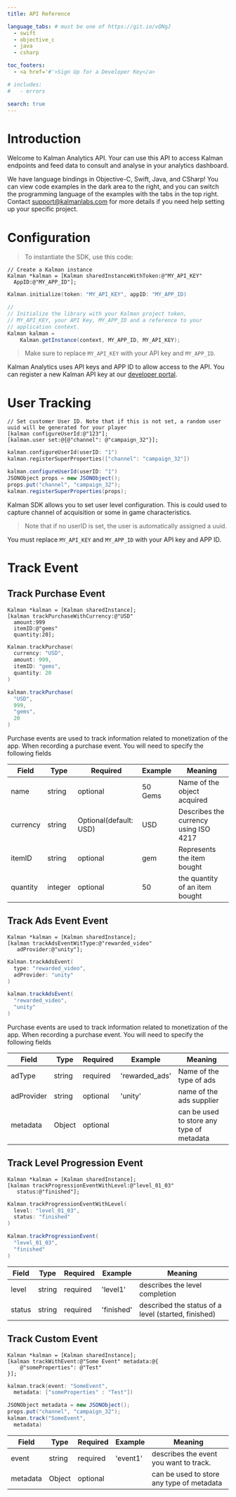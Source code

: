 ```yaml
---
title: API Reference

language_tabs: # must be one of https://git.io/vQNgJ
  - swift
  - objective_c
  - java
  - csharp

toc_footers:
  - <a href='#'>Sign Up for a Developer Key</a>

# includes:
#   - errors

search: true
---
```


# Introduction

Welcome to Kalman Analytics API. Your can use this API to access Kalman endpoints and feed data to consult and analyse in your analytics dashboard.

We have language bindings in Objective-C, Swift, Java, and CSharp! You can view code examples in the dark area to the right, and you can switch the programming language of the examples with the tabs in the top right.
Contact support@kalmanlabs.com for more details if you need help setting up your specific project.


# Configuration

> To instantiate the SDK, use this code:

```objective_c
// Create a Kalman instance
Kalman *kalman = [Kalman sharedInstanceWithToken:@"MY_API_KEY" 
  AppID:@"MY_APP_ID"];
```

```swift
Kalman.initialize(token: "MY_API_KEY", appID: "MY_APP_ID)
```

```java
// 
// Initialize the library with your Kalman project token,
// MY_API_KEY, your API Key, MY_APP_ID and a reference to your
// application context.
Kalman kalman =
    Kalman.getInstance(context, MY_APP_ID, MY_API_KEY);
```

> Make sure to replace `MY_API_KEY` with your API key and `MY_APP_ID`.

Kalman Analytics uses API keys and APP ID to allow access to the API. You can register a new Kalman API key at our [developer portal](http://kalmanlabs.com/developers).

# User Tracking

```objective_c
// Set customer User ID. Note that if this is not set, a random user uuid will be generated for your player
[kalman configureUserId:@"123"];
[kalman.user set:@{@"channel": @"campaign_32"}];
```

```swift
kalman.configureUserId(userID: "1")
kalman.registerSuperProperties(["channel": "campaign_32"])
```

```java
kalman.configureUserId(userID: "1")
JSONObject props = new JSONObject();
props.put("channel", "campaign_32");
kalman.registerSuperProperties(props);
```

Kalman SDK allows you to set user level configuration. This is could used to capture channel of acquisition or some in game characteristics.
> Note that if no userID is set, the user is automatically assigned a uuid.

<aside class="notice">
You must replace <code>MY_API_KEY</code> and <code>MY_APP_ID</code> with your API key and APP ID.
</aside>

# Track Event
## Track Purchase Event
```objective_c
Kalman *kalman = [Kalman sharedInstance];
[kalman trackPurchaseWithCurrency:@"USD" 
  amount:999
  itemID:@"gems"
  quantity:20];
```

```swift
Kalman.trackPurchase(
  currency: "USD", 
  amount: 999,
  itemID: "gems",
  quantity: 20
)
```

```java
kalman.trackPurchase(
  "USD", 
  999,
  "gems",
  20
)
```
Purchase events are used to track information related to monetization of the app.
When recording a purchase event. You will need to specify the following fields

Field | Type | Required | Example | Meaning
----- | ---- | -------- | ------- | -------
name | string | optional | 50 Gems | Name of the object acquired
currency | string | Optional(default: USD) | USD | Describes the currency using ISO 4217
itemID | string | optional | gem | Represents the item bought
quantity | integer | optional | 50 | the quantity of an item bought
## Track Ads Event Event
```objective_c
Kalman *kalman = [Kalman sharedInstance];
[kalman trackAdsEventWitType:@"rewarded_video"
   adProvider:@"unity"];
```

```swift
Kalman.trackAdsEvent(
  type: "rewarded_video", 
  adProvider: "unity"
)
```
```java
kalman.trackAdsEvent(
  "rewarded_video",
  "unity"
)
```
Purchase events are used to track information related to monetization of the app.
When recording a purchase event. You will need to specify the following fields

Field | Type | Required | Example | Meaning
----- | ---- | -------- | ------- | -------
adType | string | required | 'rewarded_ads' | Name of the type of ads
adProvider | string | optional | 'unity' | name of the ads supplier
metadata | Object | optional |  | can be used to store any type of metadata

## Track Level Progression Event
```objective_c
Kalman *kalman = [Kalman sharedInstance];
[kalman trackProgressionEventWithLevel:@"level_01_03"
   status:@"finished"];
```

``` swift
Kalman.trackProgressionEventWithLevel(
  level: "level_01_03", 
  status: "finished"
)
```

```java
Kalman.trackProgressionEvent(
  "level_01_03", 
  "finished"
)
```
Field | Type | Required | Example | Meaning
----- | ---- | -------- | ------- | -------
level | string | required | 'level1' | describes the level completion
status | string | required | 'finished' | described the status of a level (started, finished)

## Track Custom Event
```objective_c
Kalman *kalman = [Kalman sharedInstance];
[kalman trackWithEvent:@"Some Event" metadata:@{
    @"someProperties": @"Test"
}];
```

```swift
kalman.track(event: "SomeEvent",
  metadata: ["someProperties" : "Test"])
```

```java
JSONObject metadata = new JSONObject();
props.put("channel", "campaign_32");
kalman.track("SomeEvent",
  metadata)
```
Field | Type | Required | Example | Meaning
----- | ---- | -------- | ------- | -------
event | string | required | 'event1' | describes the event you want to track.
metadata |  Object | optional |  | can be used to store any type of metadata